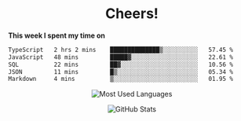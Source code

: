 <h1 align="center">Cheers!</h1>

**This week I spent my time on**
<!--START_SECTION:waka-->

```txt
TypeScript   2 hrs 2 mins    ██████████████▒░░░░░░░░░░   57.45 %
JavaScript   48 mins         █████▓░░░░░░░░░░░░░░░░░░░   22.61 %
SQL          22 mins         ██▓░░░░░░░░░░░░░░░░░░░░░░   10.56 %
JSON         11 mins         █▒░░░░░░░░░░░░░░░░░░░░░░░   05.34 %
Markdown     4 mins          ▒░░░░░░░░░░░░░░░░░░░░░░░░   01.95 %
```

<!--END_SECTION:waka-->

<p align="center"><img src="https://github-readme-stats.vercel.app/api/top-langs/?username=thnkrn&layout=compact&hide=html&theme=tokyonight" alt="Most Used Languages" /></p>

<p align="center"><img src="https://github-readme-stats.vercel.app/api?username=thnkrn&show_icons=true&count_private=true&theme=tokyonight&show=reviews&hide_rank=false&rank_icon=github" alt="GitHub Stats" /></p>

<!-- <p align="center"><a href="https://wakatime.com"><img src="https://wakatime.com/share/@thnkrn/40092326-d1bd-471b-89da-9a7c63939402.png" /></p>
 -->

